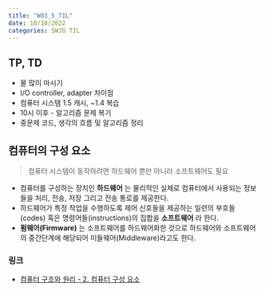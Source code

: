 ```yaml
---
title: "W03_5_TIL"
date: 10/10/2022
categories: SWJG TIL
---
```


## TP, TD

- 물 많이 마시기
- I/O controller, adapter 차이점
- 컴퓨터 시스템 1.5 캐시, ~1.4 복습
- 10시 이후 - 알고리즘 문제 복기
- 중문제 코드, 생각의 흐름 및 알고리즘 정리

## 컴퓨터의 구성 요소

> 컴퓨터 시스템이 동작하려면 하드웨어 뿐만 아니라 소프트웨어도 필요

- 컴퓨터를 구성하는 장치인 __하드웨어__ 는 물리적인 실체로 컴퓨터에서 사용되는 정보들을 처리, 전송, 저장 그리고 전송 통로를 제공한다.
- 하드웨어가 특정 작업을 수행하도록 제어 신호들을 제공하는 일련의 부호들(codes) 혹은 명령어들(instructions)의 집합을 __소프트웨어__ 라 한다.
- __펌웨어(Firmware)__ 는 소프트웨어를 하드웨어화한 것으로 하드웨어와 소프트웨어의 중간단계에 해당되어 미들웨어(Middleware)라고도 한다.

### 링크

- [컴퓨터 구조와 원리 - 2. 컴퓨터 구성 요소](https://malgun-gothic.tistory.com/9)
